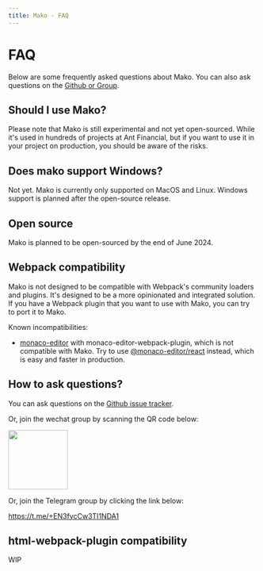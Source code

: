 ```yaml
---
title: Mako - FAQ
---
```


# FAQ

Below are some frequently asked questions about Mako. You can also ask questions on the [Github or Group](/faq#how-to-ask-questions%3F).

## Should I use Mako?

Please note that Mako is still experimental and not yet open-sourced. While it's used in hundreds of projects at Ant Financial, but if you want to use it in your project on production, you should be aware of the risks.

## Does mako support Windows?

Not yet. Mako is currently only supported on MacOS and Linux. Windows support is planned after the open-source release.

## Open source

Mako is planned to be open-sourced by the end of June 2024.

## Webpack compatibility

Mako is not designed to be compatible with Webpack's community loaders and plugins. It's designed to be a more opinionated and integrated solution. If you have a Webpack plugin that you want to use with Mako, you can try to port it to Mako.

Known incompatibilities:

- [monaco-editor](https://github.com/microsoft/monaco-editor) with monaco-editor-webpack-plugin, which is not compatible with Mako. Try to use [@monaco-editor/react](https://github.com/suren-atoyan/monaco-react) instead, which is easy and faster in production.

## How to ask questions?

You can ask questions on the [Github issue tracker](https://github.com/umijs/umi).

Or, join the wechat group by scanning the QR code below:

<img src="https://res.cloudinary.com/sorrycc/image/upload/v1718286461/blog/rl7ysd3v.jpg" width="120" />

Or, join the Telegram group by clicking the link below:

https://t.me/+EN3fycCw3TI1NDA1

## html-webpack-plugin compatibility

WIP
